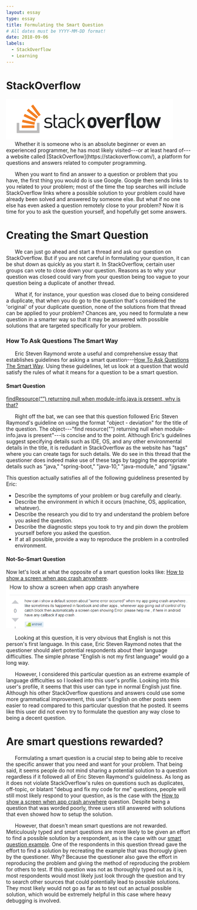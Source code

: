 ```yaml
---
layout: essay
type: essay
title: Formulating the Smart Question
# All dates must be YYYY-MM-DD format!
date: 2018-09-06
labels:
  - StackOverflow
  - Learning
---
```


# StackOverflow
<img class="ui medium right circular floated image" src="../images/stackoverflowlogo.png">
&nbsp;&nbsp;&nbsp;&nbsp;&nbsp;&nbsp;Whether it is someone who is an absolute beginner or even an experienced programmer, he has most likely visited---or at least heard of---a  website called [StackOverflow](https://stackoverflow.com/), a platform for questions and answers related to computer programming. 

&nbsp;&nbsp;&nbsp;&nbsp;&nbsp;&nbsp;When you want to find an answer to a question or problem that you have, the first thing you would do is use Google. Google then sends links to you related to your problem; most of the time the top searches will include StackOverflow links where a possible solution to your problem could have already been solved and answered by someone else. But what if no one else has even asked a question remotely close to your problem? Now it is time for you to ask the question yourself, and hopefully get some answers.

# Creating the Smart Question
&nbsp;&nbsp;&nbsp;&nbsp;&nbsp;&nbsp;We can just go ahead and start a thread and ask our question on StackOverflow. But if you are not careful in formulating your question, it can be shut down as quickly as you start it. In StackOverflow, certain user groups can vote to close down your question. Reasons as to why your question was closed could vary from your question being too vague to your question being a duplicate of another thread. 

&nbsp;&nbsp;&nbsp;&nbsp;&nbsp;&nbsp;What if, for instance, your question was closed due to being considered a duplicate, that when you do go to the question that's considered the 'original' of your duplicate question, none of the solutions from that thread can be applied to your problem? Chances are, you need to formulate a new question in a smarter way so that it may be answered with possible solutions that are targeted specifically for your problem. 

### How To Ask Questions The Smart Way
&nbsp;&nbsp;&nbsp;&nbsp;&nbsp;&nbsp;Eric Steven Raymond wrote a useful and comprehensive essay that establishes guidelines for asking a smart question---[How To Ask Questions The Smart Way](http://www.catb.org/esr/faqs/smart-questions.html). Using these guidelines, let us look at a question that would satisfy the rules of what it means for a question to be a smart question. 

#### Smart Question
[findResource(“”) returning null when module-info.java is present, why is that?](https://stackoverflow.com/questions/51944963/findresource-returning-null-when-module-info-java-is-present-why-is-that)

&nbsp;&nbsp;&nbsp;&nbsp;&nbsp;&nbsp;Right off the bat, we can see that this question followed Eric Steven Raymond's guideline on using the format "object - deviation" for the title of the question. The object---"find resource("") returning null when module-info.java is present"---is concise and to the point. Although Eric's guidelines suggest specifying details such as IDE, OS, and any other environmental details in the title, it is redudant in StackOverflow as the website has "tags" where you can create tags for such details. We do see in this thread that the questioner does indeed make use of these tags by tagging the appropriate details such as "java," "spring-boot," "java-10," "java-module," and "jigsaw."

This question actually satisfies all of the following guideliness presented by Eric:
* Describe the symptoms of your problem or bug carefully and clearly.
* Describe the environment in which it occurs (machine, OS, application, whatever).
* Describe the research you did to try and understand the problem before you asked the question.
* Describe the diagnostic steps you took to try and pin down the problem yourself before you asked the question.
* If at all possible, provide a way to reproduce the problem in a controlled environment.

#### Not-So-Smart Question
Now let's look at what the opposite of a smart question looks like: [How to show a screen when app crash anywhere](https://stackoverflow.com/questions/52232981/how-to-show-a-screen-when-app-crash-anywhere).
<img class="ui big rounded image" src="../images/essay2pic1.png">

&nbsp;&nbsp;&nbsp;&nbsp;&nbsp;&nbsp;Looking at this question, it is very obvious that English is not this person's first language. In this case, Eric Steven Raymond notes that the questioner should alert potential respondents about their language difficulties. The simple phrase "English is not my first language" would go a long way. 

&nbsp;&nbsp;&nbsp;&nbsp;&nbsp;&nbsp;However, I considered this particular question as an extreme example of language difficulties so I looked into this user's profile. Looking into this user's profile, it seems that this user can type in normal English just fine. Although his other StackOverflow questions and answers could use some more grammatical improvement, this user's English on other posts seem easier to read compared to this particular question that he posted. It seems like this user did not even try to formulate the question any way close to being a decent question. 

# Are smart questions rewarded?
&nbsp;&nbsp;&nbsp;&nbsp;&nbsp;&nbsp;Formulating a smart question is a crucial step to being able to receive the specific answer that you need and want for your problem. That being said, it seems people do not mind sharing a potential solution to a question regardless if it followed all of Eric Steven Raymond's guideliness. As long as it does not violate StackOverflow's rules on questions such as duplicates, off-topic, or blatant "debug and fix my code for me" questions, people will still most likely respond to your question, as is the case with the [How to show a screen when app crash anywhere](https://stackoverflow.com/questions/52232981/how-to-show-a-screen-when-app-crash-anywhere) question. Despite being a question that was worded poorly, three users still answered with solutions that even showed how to setup the solution.

&nbsp;&nbsp;&nbsp;&nbsp;&nbsp;&nbsp;However, that doesn't mean smart questions are not rewarded. Meticulously typed and smart questions are more likely to be given an effort to find a possible solution by a respondent, as is the case with our [smart question example](https://stackoverflow.com/questions/51944963/findresource-returning-null-when-module-info-java-is-present-why-is-that). One of the respondents in this question thread gave the effort to find a solution by recreating the example that was thorougly given by the questioner. Why? Because the questioner also gave the effort in reproducing the problem and giving the method of reproducing the problem for others to test. If this question was not as thoroughly typed out as it is, most respondents would most likely just look through the question and try to search other sources that could potentially lead to possible solutions. They most likely would not go as far as to test out an actual possible solution, which would be extremely helpful in this case where heavy debugging is involved.  


  
